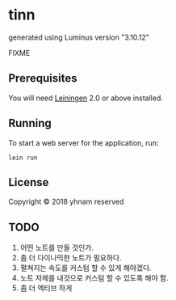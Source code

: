 # tinn

generated using Luminus version "3.10.12"

FIXME

## Prerequisites

You will need [Leiningen][1] 2.0 or above installed.

[1]: https://github.com/technomancy/leiningen

## Running

To start a web server for the application, run:

    lein run 

## License

Copyright © 2018
yhnam reserved

## TODO
1. 어떤 노트를 만들 것인가.
2. 좀 더 다이나믹한 노트가 필요하다.
3. 펼쳐지는 속도를 커스텀 할 수 있게 해야겠다.
4. 노트 자체를 내것으로 커스텀 할 수 있도록 해야 함.
5. 좀 더 엑티브 하게

